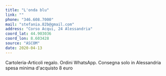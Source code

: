 ```yaml
---
title: "L'onda blu"
link: ""
phone: "346.608.7000"
mail: "stefania.82b@gmail.com"
address: "Corso Acqui, 24 Alessandria"
coord_lat: 44.903036
coord_lon: 8.603428
source: "ASCOM"
date: 2020-04-13
---
```


Cartoleria-Articoli regalo. Ordini WhatsApp. Consegna solo in Alessandria spesa minima d'acquisto 8 euro

